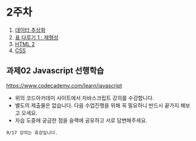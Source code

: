 2주차
===

1. [데이터 추상화](./01_dataAbstraction.md)
2. [표 다루기 1 : 재형성](./02_wideAndLong.md)
3. [HTML 2](./03_HTML2.md)
3. [CSS](./04_CSS.md)


## 과제02 Javascript 선행학습
https://www.codecademy.com/learn/javascript

- 위의 코드아카데미 사이트에서 자바스크립트 강의를 수강합니다.
- 별도의 제출물은 없습니다. 다음 수업진행을 위해 꼭 필요하니 반드시 끝가지 해보고 오세요.
- 자습 도중에 궁금한 점을 슬랙에 공유하고 서로 답변해주세요.

`9/17 강의는 휴강입니다.`
